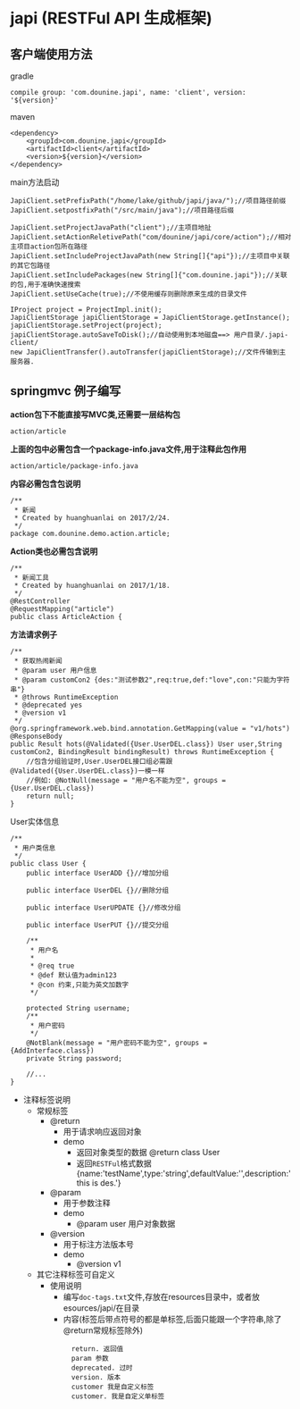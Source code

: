 # japi (RESTFul API 生成框架)

## 客户端使用方法
gradle
```
compile group: 'com.dounine.japi', name: 'client', version: '${version}'
```
maven
```
<dependency>
    <groupId>com.dounine.japi</groupId>
    <artifactId>client</artifactId>
    <version>${version}</version>
</dependency>
```
main方法启动
```
JapiClient.setPrefixPath("/home/lake/github/japi/java/");//项目路径前缀
JapiClient.setpostfixPath("/src/main/java");//项目路径后缀

JapiClient.setProjectJavaPath("client");//主项目地扯
JapiClient.setActionReletivePath("com/dounine/japi/core/action");//相对主项目action包所在路径
JapiClient.setIncludeProjectJavaPath(new String[]{"api"});//主项目中关联的其它包路径
JapiClient.setIncludePackages(new String[]{"com.dounine.japi"});//关联的包,用于准确快速搜索
JapiClient.setUseCache(true);//不使用缓存则删除原来生成的目录文件 

IProject project = ProjectImpl.init();
JapiClientStorage japiClientStorage = JapiClientStorage.getInstance();
japiClientStorage.setProject(project);
japiClientStorage.autoSaveToDisk();//自动使用到本地磁盘==> 用户目录/.japi-client/
new JapiClientTransfer().autoTransfer(japiClientStorage);//文件传输到主服务器.
```
## springmvc 例子编写 
**action包下不能直接写MVC类,还需要一层结构包**
```
action/article
```
**上面的包中必需包含一个package-info.java文件,用于注释此包作用**
```
action/article/package-info.java
```
**内容必需包含包说明**
```
/**
 * 新闻
 * Created by huanghuanlai on 2017/2/24.
 */
package com.dounine.demo.action.article;
```
**Action类也必需包含说明**
```
/**
 * 新闻工具
 * Created by huanghuanlai on 2017/1/18.
 */
@RestController
@RequestMapping("article")
public class ArticleAction {
```
**方法请求例子**
```
/**
 * 获取热闹新闻
 * @param user 用户信息
 * @param customCon2 {des:"测试参数2",req:true,def:"love",con:"只能为字符串"}
 * @throws RuntimeException
 * @deprecated yes
 * @version v1
 */
@org.springframework.web.bind.annotation.GetMapping(value = "v1/hots")
@ResponseBody
public Result hots(@Validated({User.UserDEL.class}) User user,String customCon2, BindingResult bindingResult) throws RuntimeException {
    //包含分组验证时,User.UserDEL接口组必需跟@Validated({User.UserDEL.class})一模一样
    //例如: @NotNull(message = "用户名不能为空", groups = {User.UserDEL.class})
    return null;
}
```
User实体信息
```
/**
 * 用户类信息
 */
public class User {
    public interface UserADD {}//增加分组

    public interface UserDEL {}//删除分组

    public interface UserUPDATE {}//修改分组

    public interface UserPUT {}//提交分组

    /**
     * 用户名
     *
     * @req true
     * @def 默认值为admin123
     * @con 约束,只能为英文加数字
     */
 
    protected String username;
    /**
     * 用户密码
     */
    @NotBlank(message = "用户密码不能为空", groups = {AddInterface.class})
    private String password;
    
    //...
}
```
* 注释标签说明 
    * 常规标签
        * @return
            * 用于请求响应返回对象
            * demo
                * 返回对象类型的数据 @return class User
                * 返回`RESTFul`格式数据 {name:'testName',type:'string',defaultValue:'',description:'this is des.'}
        * @param
            * 用于参数注释
            * demo
                * @param user 用户对象数据
        * @version
            * 用于标注方法版本号
            * demo
                * @version v1
    * 其它注释标签可自定义
        * 使用说明 
            * 编写`doc-tags.txt`文件,存放在resources目录中，或者放esources/japi/在目录     
            * 内容(标签后带点符号的都是单标签,后面只能跟一个字符串,除了@return常规标签除外)
              ```
                return. 返回值
                param 参数
                deprecated. 过时
                version. 版本
                customer 我是自定义标签 
                customer. 我是自定义单标签 
              ```
